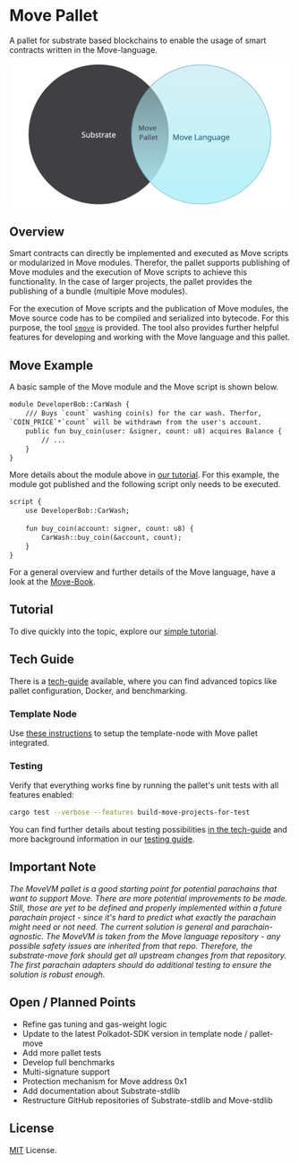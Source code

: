 # Move Pallet

A pallet for substrate based blockchains to enable the usage of smart contracts written in the Move-language.

![Pallet Move connects the Move language with Substrate](doc/assets/pallet-move_substrate_move.png)


## Overview

Smart contracts can directly be implemented and executed as Move scripts or modularized in Move modules. Therefor, the pallet supports publishing of Move modules and the execution of Move scripts to achieve this functionality. In the case of larger projects, the pallet provides the publishing of a bundle (multiple Move modules).

For the execution of Move scripts and the publication of Move modules, the Move source code has to be compiled and serialized into bytecode. For this purpose, the tool [`smove`](https://github.com/eigerco/smove) is provided. The tool also provides further helpful features for developing and working with the Move language and this pallet.


## Move Example

A basic sample of the Move module and the Move script is shown below.

```move
module DeveloperBob::CarWash {
    /// Buys `count` washing coin(s) for the car wash. Therfor, `COIN_PRICE`*`count` will be withdrawn from the user's account.
    public fun buy_coin(user: &signer, count: u8) acquires Balance {
        // ...
    }
}
```

More details about the module above in [our tutorial](tutorial/Tutorial.md). For this example, the module got published and the following script only needs to be executed.

```move
script {
    use DeveloperBob::CarWash;
    
    fun buy_coin(account: signer, count: u8) {
        CarWash::buy_coin(&account, count);
    }
}
```

For a general overview and further details of the Move language, have a look at the [Move-Book](move-book).


## Tutorial

To dive quickly into the topic, explore our [simple tutorial](doc/tutorial.md).


## Tech Guide

There is a [tech-guide](doc/tech_guide.md) available, where you can find advanced topics like pallet configuration, Docker, and benchmarking.

### Template Node

Use [these instructions](doc/tech_guide.md#quickstart-guide-for-the-template-node) to setup the template-node with Move pallet integrated.

### Testing

Verify that everything works fine by running the pallet's unit tests with all features enabled:
```sh
cargo test --verbose --features build-move-projects-for-test
```

You can find further details about testing possibilities [in the tech-guide](doc/tech_guide.md#testing) and more background information in our [testing guide](doc/testing_guide.md).


## Important Note

_The MoveVM pallet is a good starting point for potential parachains that want to support Move._
_There are more potential improvements to be made._
_Still, those are yet to be defined and properly implemented within a future parachain project - since it's hard to predict what exactly the parachain might need or not need._
_The current solution is general and parachain-agnostic._
_The MoveVM is taken from the Move language repository - any possible safety issues are inherited from that repo._
_Therefore, the substrate-move fork should get all upstream changes from that repository._
_The first parachain adapters should do additional testing to ensure the solution is robust enough._


## Open / Planned Points

- Refine gas tuning and gas-weight logic
- Update to the latest Polkadot-SDK version in template node / pallet-move
- Add more pallet tests
- Develop full benchmarks
- Multi-signature support
- Protection mechanism for Move address 0x1
- Add documentation about Substrate-stdlib
- Restructure GitHub repositories of Substrate-stdlib and Move-stdlib


## License

[MIT](LICENSE) License.


[move-book]: https://move-language.github.io/move/introduction.html
